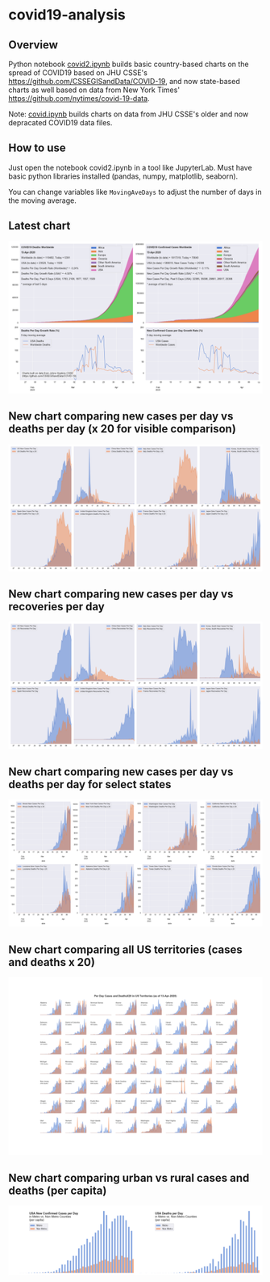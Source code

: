 # covid19-analysis

## Overview
Python notebook [covid2.ipynb](https://github.com/danlaw/covid19-analysis/blob/master/covid2.ipynb) builds basic country-based charts on the spread of COVID19 based on JHU CSSE's https://github.com/CSSEGISandData/COVID-19, and now state-based charts as well based on data from New York Times' https://github.com/nytimes/covid-19-data.

Note: [covid.ipynb](https://github.com/danlaw/covid19-analysis/blob/master/covid.ipynb) builds charts on data from JHU CSSE's older and now depracated COVID19 data files.

## How to use
Just open the notebook covid2.ipynb in a tool like JupyterLab. Must have basic python libraries installed (pandas, numpy, matplotlib, seaborn).

You can change variables like ``MovingAveDays`` to adjust the number of days in the moving average.

## Latest chart
![Latest chart](charts/20200413-covid19-chart.png)

## New chart comparing new cases per day vs deaths per day (x 20 for visible comparison)
![Comparison chart](charts/20200413-comparison-chart.png)

## New chart comparing new cases per day vs recoveries per day
![Recovery chart](charts/20200413-comparison-recovery-chart.png)

## New chart comparing new cases per day vs deaths per day for select states
![Recovery chart](charts/20200413-covid19-states.png)

## New chart comparing all US territories (cases and deaths x 20)
![Recovery chart](charts/20200413-compare-US-territories.png)

## New chart comparing urban vs rural cases and deaths (per capita)
![Recovery chart](charts/20200413-US-counties-urban-vs-rural-per-capita.png)